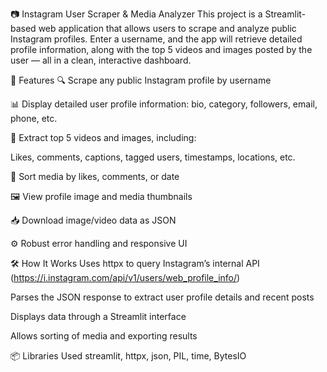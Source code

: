 📷 Instagram User Scraper & Media Analyzer
This project is a Streamlit-based web application that allows users to scrape and analyze public Instagram profiles. Enter a username, and the app will retrieve detailed profile information, along with the top 5 videos and images posted by the user — all in a clean, interactive dashboard.

🚀 Features
🔍 Scrape any public Instagram profile by username

📊 Display detailed user profile information: bio, category, followers, email, phone, etc.

🎥 Extract top 5 videos and images, including:

Likes, comments, captions, tagged users, timestamps, locations, etc.

📁 Sort media by likes, comments, or date

🖼️ View profile image and media thumbnails

📥 Download image/video data as JSON

⚙️ Robust error handling and responsive UI

🛠️ How It Works
Uses httpx to query Instagram’s internal API (https://i.instagram.com/api/v1/users/web_profile_info/)

Parses the JSON response to extract user profile details and recent posts

Displays data through a Streamlit interface

Allows sorting of media and exporting results

📦 Libraries Used
streamlit,
httpx,
json,
PIL,
time,
BytesIO
